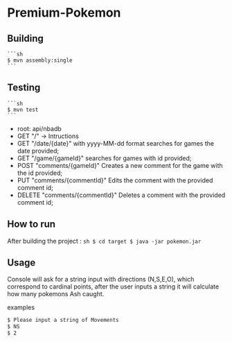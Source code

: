 # Premium-Pokemon


## Building

    ```sh
    $ mvn assembly:single
    ```
## Testing
    
    ```sh
    $ mvn test
    ```

   - root: api/nbadb
   - GET  "/" -> Intructions
   - GET  "/date/{date}" with yyyy-MM-dd format searches for games the date provided;
   - GET  "/game/{gameId}" searches for games with id provided;
   - POST "comments/{gameId}" Creates a new comment for the game with the id provided;
   - PUT  "comments/{commentId}" Edits the comment with the provided comment id;
   - DELETE "comments/{commentId}" Deletes a comment with the provided comment id;

## How to run

After building the project :
    ```sh
    $ cd target
    $ java -jar pokemon.jar
    ```

## Usage

Console will ask for a string input with directions (N,S,E,O), which correspond to cardinal points, 
after the user inputs a string it will calculate how many pokemons Ash caught.

examples
```sh
$ Please input a string of Movements
$ NS
$ 2
```
